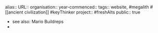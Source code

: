 alias::
URL::
organisation::
year-commenced::
tags:: website, #megalith #[[ancient civilization]] #keyThinker 
project:: #freshAlts 
public:: true
- see also: Mario Buildreps
-